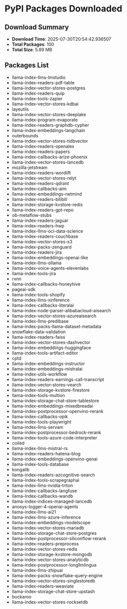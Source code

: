 # PyPI Packages Downloaded

## Download Summary
- **Download Time**: 2025-07-30T20:54:42.936507
- **Total Packages**: 100
- **Total Size**: 5.89 MB

## Packages List
- llama-index-llms-lmstudio
- llama-index-readers-pdf-table
- llama-index-vector-stores-postgres
- llama-index-readers-quip
- llama-index-tools-zapier
- llama-index-vector-stores-kdbai
- layeutils
- llama-index-vector-stores-deeplake
- llama-index-program-evaporate
- llama-index-readers-graphdb-cypher
- llama-index-embeddings-langchain
- outerbounds
- llama-index-vector-stores-tidbvector
- llama-index-readers-openalex
- llama-index-readers-papers
- llama-index-callbacks-arize-phoenix
- llama-index-vector-stores-lancedb
- mozilla-jetstream
- llama-index-readers-wordlift
- llama-index-vector-stores-relyt
- llama-index-readers-qdrant
- llama-index-callbacks-aim
- llama-index-embeddings-netmind
- llama-index-readers-bilibili
- llama-index-storage-kvstore-redis
- llama-index-readers-gpt-repo
- ob-metaflow-stubs
- llama-index-readers-jaguar
- llama-index-readers-hwp
- llama-index-llms-oci-data-science
- llama-index-readers-couchbase
- llama-index-vector-stores-s3
- llama-index-packs-zenguard
- llama-index-readers-jira
- llama-index-embeddings-openai-like
- llama-index-llms-ollama
- llama-index-voice-agents-elevenlabs
- llama-index-tools-jira
- rxnn
- llama-index-callbacks-honeyhive
- pageai-sdk
- llama-index-tools-shopify
- llama-index-llms-xinference
- llama-index-callbacks-literalai
- llama-index-node-parser-alibabacloud-aisearch
- llama-index-vector-stores-azureaisearch
- llama-index-llms-predibase
- llama-index-packs-llama-dataset-metadata
- snowflake-data-validation
- llama-index-readers-faiss
- llama-index-vector-stores-dashvector
- llama-index-embeddings-huggingface
- llama-index-tools-artifact-editor
- cptd
- llama-index-embeddings-instructor
- llama-index-embeddings-mistralai
- llama-index-utils-workflow
- llama-index-readers-earnings-call-transcript
- llama-index-vector-stores-vearch
- llama-index-storage-kvstore-firestore
- llama-index-tools-multion
- llama-index-storage-chat-store-tablestore
- llama-index-embeddings-mixedbreadai
- llama-index-postprocessor-openvino-rerank
- llama-index-callbacks-opik
- llama-index-tools-playwright
- llama-index-llms-servam
- llama-index-postprocessor-bedrock-rerank
- llama-index-tools-azure-code-interpreter
- coiled
- llama-index-llms-mistral-rs
- llama-index-readers-hatena-blog
- llama-index-embeddings-openvino-genai
- llama-index-tools-database
- kongalib
- llama-index-readers-azcognitive-search
- llama-index-tools-scrapegraphai
- llama-index-llms-nvidia-triton
- llama-index-callbacks-langfuse
- llama-index-callbacks-wandb
- llama-index-indices-managed-lancedb
- anosys-logger-4-openai-agents
- llama-index-llms-ai21
- llama-index-llms-azure-inference
- llama-index-embeddings-modelscope
- llama-index-vector-stores-mariadb
- llama-index-storage-chat-store-postgres
- llama-index-postprocessor-siliconflow-rerank
- llama-index-readers-preprocess
- llama-index-vector-stores-redis
- llama-index-storage-kvstore-mongodb
- llama-index-vector-stores-analyticdb
- llama-index-postprocessor-longllmlingua
- llama-index-llms-zhipuai
- llama-index-packs-snowflake-query-engine
- llama-index-vector-stores-singlestoredb
- llama-index-readers-weaviate
- llama-index-storage-chat-store-upstash
- buckaroo
- llama-index-vector-stores-rocksetdb
